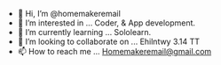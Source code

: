 - 👋 Hi, I’m @homemakeremail
- 👀 I’m interested in ... Coder, & App development.
- 🌱 I’m currently learning ... Sololearn.
- 💞️ I’m looking to collaborate on ... Ehilntwy 3.14 TT
- 📫 How to reach me ... Homemakeremail@gmail.com

<!---
homemakeremail/homemakeremail is a ✨ special ✨ repository because its `README.md` (this file) appears on your GitHub profile.
You can click the Preview link to take a look at your changes.
--->
